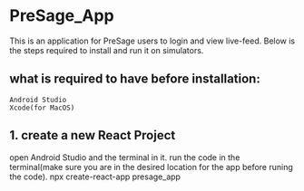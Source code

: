 # PreSage_App
This is an application for PreSage users to login and view live-feed. Below is the steps required to install and run it on simulators.

## what is required to have before installation:
    Android Studio
    Xcode(for MacOS)
    
## 1. create a new React Project    
open Android Studio and the terminal in it. run the code in the terminal(make sure you are in the desired location for the app before runing the code).
        npx create-react-app presage_app
